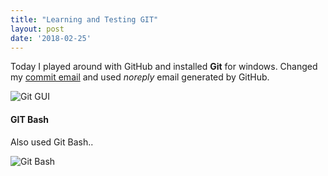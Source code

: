 ```yaml
---
title: "Learning and Testing GIT"
layout: post
date: '2018-02-25'
---
```


Today I played around with GitHub and installed **Git** for windows. Changed my [commit email](https://help.github.com/articles/setting-your-commit-email-address-in-git/)  and used *noreply* email generated by GitHub.

![Git GUI](/2018-02-25-repos_sndcreations.png)

#### GIT Bash
Also used Git Bash..

![Git Bash](/2018-02-25-gitbash.png)

